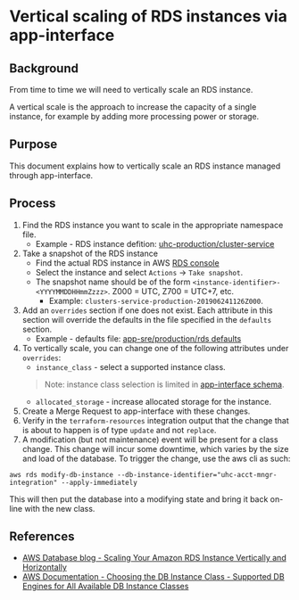 # Vertical scaling of RDS instances via app-interface

## Background

From time to time we will need to vertically scale an RDS instance.

A vertical scale is the approach to increase the capacity of a single instance, for example by adding more processing power or storage.

## Purpose

This document explains how to vertically scale an RDS instance managed through app-interface.

## Process

1. Find the RDS instance you want to scale in the appropriate namespace file.
    * Example - RDS instance defition: [uhc-production/cluster-service](/data/services/uhc/namespaces/uhc-production.yml#L56)
2. Take a snapshot of the RDS instance
    * Find the actual RDS instance in AWS [RDS console](https://console.aws.amazon.com/rds/home?region=us-east-1#databases:)
    * Select the instance and select `Actions` -> `Take snapshot`.
    * The snapshot name should be of the form `<instance-identifier>-<YYYYMMDDHHmmZzzz>`.  Z000 = UTC, Z700 = UTC+7, etc.
        * Example: `clusters-service-production-201906241126Z000`.
3. Add an `overrides` section if one does not exist. Each attribute in this section will override the defaults in the file specified in the `defaults` section.
    * Example - defaults file: [app-sre/production/rds defaults](/resources/terraform/resources/app-sre/production/rds-1.yml)
4. To vertically scale, you can change one of the following attributes under `overrides`:
    * `instance_class` - select a supported instance class.
    > Note: instance class selection is limited in [app-interface schema](/schemas/openshift/namespace-1.yml#L193).
    * `allocated_storage` - increase allocated storage for the instance.
5. Create a Merge Request to app-interface with these changes.
6. Verify in the `terraform-resources` integration output that the change that is about to happen is of type `update` and not `replace`.
7. A modification (but not maintenance) event will be present for a class change. This change will incur some downtime, which varies by the size and load of the database. To trigger the change, use the aws cli as such:  
```
aws rds modify-db-instance --db-instance-identifier="uhc-acct-mngr-integration" --apply-immediately
```  
This will then put the database into a modifying state and bring it back on-line with the new class.  


## References

* [AWS Database blog - Scaling Your Amazon RDS Instance Vertically and Horizontally](https://aws.amazon.com/blogs/database/scaling-your-amazon-rds-instance-vertically-and-horizontally/)
* [AWS Documentation - Choosing the DB Instance Class - Supported DB Engines for All Available DB Instance Classes](https://docs.aws.amazon.com/AmazonRDS/latest/UserGuide/Concepts.DBInstanceClass.html#Concepts.DBInstanceClass.Support)
